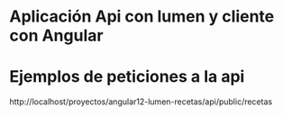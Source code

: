 # Aplicación Api con lumen y cliente con Angular


# Ejemplos de peticiones a la api

http://localhost/proyectos/angular12-lumen-recetas/api/public/recetas